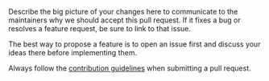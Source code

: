 Describe the big picture of your changes here to communicate to the maintainers why we should accept this pull request. If it fixes a bug or resolves a feature request, be sure to link to that issue.

The best way to propose a feature is to open an issue first and discuss your ideas there before implementing them.

Always follow the [contribution guidelines](https://github.com/acrool/acrool-react-carousel/blob/master/CONTRIBUTING.md) when submitting a pull request.
